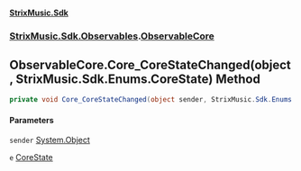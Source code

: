 #### [StrixMusic.Sdk](./index.md 'index')
### [StrixMusic.Sdk.Observables](./StrixMusic-Sdk-Observables.md 'StrixMusic.Sdk.Observables').[ObservableCore](./StrixMusic-Sdk-Observables-ObservableCore.md 'StrixMusic.Sdk.Observables.ObservableCore')
## ObservableCore.Core_CoreStateChanged(object, StrixMusic.Sdk.Enums.CoreState) Method
```csharp
private void Core_CoreStateChanged(object sender, StrixMusic.Sdk.Enums.CoreState e);
```
#### Parameters
<a name='StrixMusic-Sdk-Observables-ObservableCore-Core_CoreStateChanged(object_StrixMusic-Sdk-Enums-CoreState)-sender'></a>
`sender` [System.Object](https://docs.microsoft.com/en-us/dotnet/api/System.Object 'System.Object')  
  
<a name='StrixMusic-Sdk-Observables-ObservableCore-Core_CoreStateChanged(object_StrixMusic-Sdk-Enums-CoreState)-e'></a>
`e` [CoreState](./StrixMusic-Sdk-Enums-CoreState.md 'StrixMusic.Sdk.Enums.CoreState')  
  
